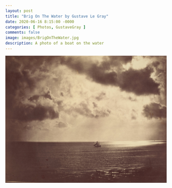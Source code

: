 ```yaml
---
layout: post
title: "Brig On The Water by Gustave Le Gray"
date: 2020-06-16 8:15:00 -0000
categories: [ Photos, GustaveGray ]
comments: false
image: images/BrigOnTheWater.jpg
description: A photo of a boat on the water
---
```

![BrigOnTheWater](/images/BrigOnTheWater.jpg)
